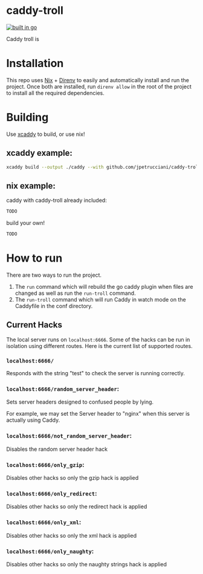 # caddy-troll

[![built in go](https://img.shields.io/badge/built%20in-go-%2301ADD8)](https://go.dev/)

Caddy troll is

# Installation

This repo uses [Nix](https://nixos.org/download.html) + [Direnv](https://direnv.net/) to easily and automatically install and run the project. Once both are installed, run `direnv allow` in the root of the project to install all the required dependencies.

# Building

Use [xcaddy](https://github.com/caddyserver/xcaddy) to build, or use nix!

## xcaddy example:

```bash
xcaddy build --output ./caddy --with github.com/jpetrucciani/caddy-troll@main
```

## nix example:

caddy with caddy-troll already included:

```nix
TODO
```

build your own!

```nix
TODO
```

# How to run

There are two ways to run the project.

1. The `run` command which will rebuild the go caddy plugin when files are changed as well as run the `run-troll` command.
1. The `run-troll` command which will run Caddy in watch mode on the Caddyfile in the conf directory.

## Current Hacks

The local server runs on `localhost:6666`. Some of the hacks can be run in isolation using different routes. Here is the current list of supported routes.

### `localhost:6666/`

Responds with the string "test" to check the server is running correctly.

### `localhost:6666/random_server_header`:

Sets server headers designed to confused people by lying.

For example, we may set the Server header to "nginx" when this server is actually using Caddy.

### `localhost:6666/not_random_server_header`:

Disables the random server header hack

### `localhost:6666/only_gzip`:

Disables other hacks so only the gzip hack is applied

### `localhost:6666/only_redirect`:

Disables other hacks so only the redirect hack is applied

### `localhost:6666/only_xml`:

Disables other hacks so only the xml hack is applied

### `localhost:6666/only_naughty`:

Disables other hacks so only the naughty strings hack is applied
